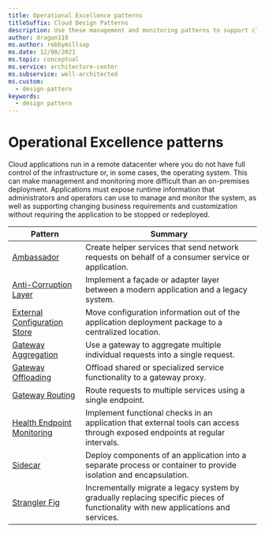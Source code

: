 ```yaml
---
title: Operational Excellence patterns
titleSuffix: Cloud Design Patterns
description: Use these management and monitoring patterns to support cloud applications, which offer special challenges because the applications run in a remote datacenter.
author: dragon119
ms.author: robbymillsap
ms.date: 12/08/2021
ms.topic: conceptual
ms.service: architecture-center
ms.subservice: well-architected
ms.custom:
  - design-pattern
keywords:
  - design pattern
---
```


# Operational Excellence patterns

Cloud applications run in a remote datacenter where you do not have full control of the infrastructure or, in some cases, the operating system. This can make management and monitoring more difficult than an on-premises deployment. Applications must expose runtime information that administrators and operators can use to manage and monitor the system, as well as supporting changing business requirements and customization without requiring the application to be stopped or redeployed.

|                              Pattern                               |                                                              Summary                                                              |
|--------------------------------------------------------------------|-----------------------------------------------------------------------------------------------------------------------------------|
|                   [Ambassador](/azure/architecture/patterns/ambassador)                   |                 Create helper services that send network requests on behalf of a consumer service or application.                 |
|        [Anti-Corruption Layer](/azure/architecture/patterns/anti-corruption-layer)        |                       Implement a façade or adapter layer between a modern application and a legacy system.                       |
| [External Configuration Store](/azure/architecture/patterns/external-configuration-store) |                Move configuration information out of the application deployment package to a centralized location.                |
|          [Gateway Aggregation](/azure/architecture/patterns/gateway-aggregation)          |                          Use a gateway to aggregate multiple individual requests into a single request.                           |
|           [Gateway Offloading](/azure/architecture/patterns/gateway-offloading)           |                              Offload shared or specialized service functionality to a gateway proxy.                              |
|              [Gateway Routing](/azure/architecture/patterns/gateway-routing)              |                                   Route requests to multiple services using a single endpoint.                                    |
|   [Health Endpoint Monitoring](/azure/architecture/patterns/health-endpoint-monitoring)   |   Implement functional checks in an application that external tools can access through exposed endpoints at regular intervals.    |
|                      [Sidecar](/azure/architecture/patterns/sidecar)                      |         Deploy components of an application into a separate process or container to provide isolation and encapsulation.          |
|                    [Strangler Fig](/azure/architecture/patterns/strangler-fig)                    | Incrementally migrate a legacy system by gradually replacing specific pieces of functionality with new applications and services. |
